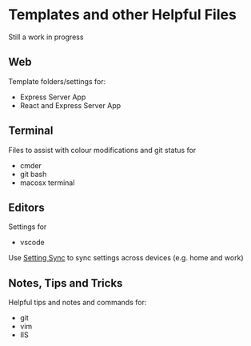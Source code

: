 # Templates and other Helpful Files

Still a work in progress

## Web
Template folders/settings for:
* Express Server App
* React and Express Server App

## Terminal
Files to assist with colour modifications and git status for
* cmder
* git bash
* macosx terminal

## Editors
Settings for
* vscode

Use [Setting Sync](https://marketplace.visualstudio.com/items?itemName=Shan.code-settings-sync) to sync settings across devices (e.g. home and work)

## Notes, Tips and Tricks
Helpful tips and notes and commands for:
* git
* vim
* IIS
